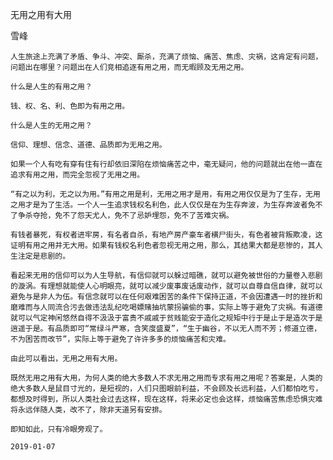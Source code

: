 无用之用有大用

雪峰


    人生旅途上充满了矛盾、争斗、冲突、厮杀，充满了烦恼、痛苦、焦虑、灾祸，这肯定有问题，问题出在哪里？问题出在人们竞相追逐有用之用，而无暇顾及无用之用。

    什么是人生的有用之用？

    钱、权、名、利、色即为有用之用。

    什么是人生的无用之用？

    信仰、理想、信念、道德、品质即为无用之用。

    如果一个人有吃有穿有住有行却依旧深陷在烦恼痛苦之中，毫无疑问，他的问题就出在他一直在追求有用之用，而完全忽视了无用之用。

    “有之以为利，无之以为用。”有用之用是利，无用之用才是用，有用之用仅仅是为了生存，无用之用才是为了生活。一个人一生追求钱权名利色，此人仅仅是在为生存奔波，为生存奔波者免不了争杀夺抢，免不了怨天尤人，免不了忌妒埋怨，免不了苦难灾祸。

    有钱者暴死，有权者进牢房，有名者自杀，有地产房产豪车者横尸街头，有色者被背叛欺凌，这证明有用之用并无大用。如果有钱权名利色者忽视无用之用，那么，其结果大都是悲惨的，其人生注定是悲剧的。

    看起来无用的信仰可以为人生导航，有信仰就可以躲过暗礁，就可以避免被世俗的力量卷入悲剧的漩涡。有理想就能使人心明眼亮，就可以减少废事废话废动作，就可以自尊自信自律，就可以避免与是非人为伍。有信念就可以在任何艰难困苦的条件下保持正道，不会因遭遇一时的挫折和磨难而与人同流合污去做违法乱纪吃喝嫖赌抽坑蒙拐骗偷的事，实际上等于避免了灾祸。有道德就可以气定神闲悠然自得不汲汲于富贵不戚戚于贫贱能安于造化之规矩中行于是止于是造次于是逍遥于是。有品质即可“常绿斗严寒，含笑度盛夏”，“生于幽谷，不以无人而不芳；修道立德，不为困苦而改节”，实际上等于避免了许许多多的烦恼痛苦和灾难。

    由此可以看出，无用之用有大用。

    既然无用之用有大用，为何人类的绝大多数人不求无用之用而专求有用之用呢？答案是，人类的绝大多数人是鼠目寸光的，是短视的，人们只图眼前利益，不会顾及长远利益，人们都怕吃亏，都想及时得到，所以人类社会过去这样，现在这样，将来必定也会这样，烦恼痛苦焦虑恐惧灾难将永远伴随人类，改不了，除非天道另有安排。

    即知如此，只有冷眼旁观了。

    2019-01-07



